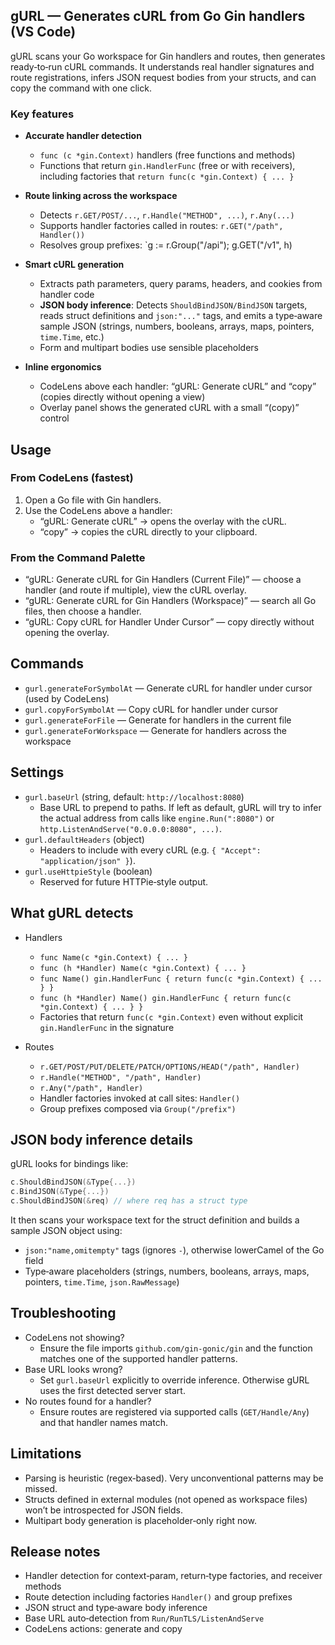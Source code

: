 ## gURL — Generates cURL from Go Gin handlers (VS Code)

gURL scans your Go workspace for Gin handlers and routes, then generates ready‑to‑run cURL commands. It understands real handler signatures and route registrations, infers JSON request bodies from your structs, and can copy the command with one click.

### Key features

- **Accurate handler detection**
  - `func (c *gin.Context)` handlers (free functions and methods)
  - Functions that return `gin.HandlerFunc` (free or with receivers), including factories that `return func(c *gin.Context) { ... }`

- **Route linking across the workspace**
  - Detects `r.GET/POST/...`, `r.Handle("METHOD", ...)`, `r.Any(...)`
  - Supports handler factories called in routes: `r.GET("/path", Handler())`
  - Resolves group prefixes: `g := r.Group("/api"); g.GET("/v1", h)

- **Smart cURL generation**
  - Extracts path parameters, query params, headers, and cookies from handler code
  - **JSON body inference**: Detects `ShouldBindJSON/BindJSON` targets, reads struct definitions and `json:"..."` tags, and emits a type‑aware sample JSON (strings, numbers, booleans, arrays, maps, pointers, `time.Time`, etc.)
  - Form and multipart bodies use sensible placeholders

- **Inline ergonomics**
  - CodeLens above each handler: “gURL: Generate cURL” and “copy” (copies directly without opening a view)
  - Overlay panel shows the generated cURL with a small “(copy)” control

## Usage

### From CodeLens (fastest)

1. Open a Go file with Gin handlers.
2. Use the CodeLens above a handler:
   - “gURL: Generate cURL” → opens the overlay with the cURL.
   - “copy” → copies the cURL directly to your clipboard.

### From the Command Palette

- “gURL: Generate cURL for Gin Handlers (Current File)” — choose a handler (and route if multiple), view the cURL overlay.
- “gURL: Generate cURL for Gin Handlers (Workspace)” — search all Go files, then choose a handler.
- “gURL: Copy cURL for Handler Under Cursor” — copy directly without opening the overlay.

## Commands

- `gurl.generateForSymbolAt` — Generate cURL for handler under cursor (used by CodeLens)
- `gurl.copyForSymbolAt` — Copy cURL for handler under cursor
- `gurl.generateForFile` — Generate for handlers in the current file
- `gurl.generateForWorkspace` — Generate for handlers across the workspace

## Settings

- `gurl.baseUrl` (string, default: `http://localhost:8080`)
  - Base URL to prepend to paths. If left as default, gURL will try to infer the actual address from calls like `engine.Run(":8080")` or `http.ListenAndServe("0.0.0.0:8080", ...)`.
- `gurl.defaultHeaders` (object)
  - Headers to include with every cURL (e.g. `{ "Accept": "application/json" }`).
- `gurl.useHttpieStyle` (boolean)
  - Reserved for future HTTPie‑style output.

## What gURL detects

- Handlers
  - `func Name(c *gin.Context) { ... }`
  - `func (h *Handler) Name(c *gin.Context) { ... }`
  - `func Name() gin.HandlerFunc { return func(c *gin.Context) { ... } }`
  - `func (h *Handler) Name() gin.HandlerFunc { return func(c *gin.Context) { ... } }`
  - Factories that return `func(c *gin.Context)` even without explicit `gin.HandlerFunc` in the signature

- Routes
  - `r.GET/POST/PUT/DELETE/PATCH/OPTIONS/HEAD("/path", Handler)`
  - `r.Handle("METHOD", "/path", Handler)`
  - `r.Any("/path", Handler)`
  - Handler factories invoked at call sites: `Handler()`
  - Group prefixes composed via `Group("/prefix")`

## JSON body inference details

gURL looks for bindings like:

```go
c.ShouldBindJSON(&Type{...})
c.BindJSON(&Type{...})
c.ShouldBindJSON(&req) // where req has a struct type
```

It then scans your workspace text for the struct definition and builds a sample JSON object using:
- `json:"name,omitempty"` tags (ignores `-`), otherwise lowerCamel of the Go field
- Type‑aware placeholders (strings, numbers, booleans, arrays, maps, pointers, `time.Time`, `json.RawMessage`)

## Troubleshooting

- CodeLens not showing?
  - Ensure the file imports `github.com/gin-gonic/gin` and the function matches one of the supported handler patterns.
- Base URL looks wrong?
  - Set `gurl.baseUrl` explicitly to override inference. Otherwise gURL uses the first detected server start.
- No routes found for a handler?
  - Ensure routes are registered via supported calls (`GET/Handle/Any`) and that handler names match.

## Limitations

- Parsing is heuristic (regex‑based). Very unconventional patterns may be missed.
- Structs defined in external modules (not opened as workspace files) won’t be introspected for JSON fields.
- Multipart body generation is placeholder‑only right now.

## Release notes

- Handler detection for context‑param, return‑type factories, and receiver methods
- Route detection including factories `Handler()` and group prefixes
- JSON struct and type‑aware body inference
- Base URL auto‑detection from `Run/RunTLS/ListenAndServe`
- CodeLens actions: generate and copy
